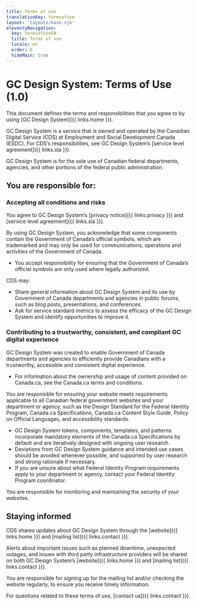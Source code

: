 ```yaml
---
title: Terms of use
translationKey: termsofuse
layout: 'layouts/base.njk'
eleventyNavigation:
  key: termsofuseEN
  title: Terms of use
  locale: en
  order: 6
  hideMain: true
---
```


# GC Design System: Terms of Use (1.0)

This document defines the terms and responsibilities that you agree to by using [GC Design System]({{ links.home }}).

GC Design System is a service that is owned and operated by the Canadian Digital Service (CDS) at <gcds-link href="" external>Employment and Social Development Canada (ESDC)</gcds-link>. For CDS’s responsibilities, see GC Design System’s [service level agreement]({{ links.sla }}).

GC Design System is for the sole use of Canadian federal departments, agencies, and other portions of the federal public administration.

## You are responsible for:

### Accepting all conditions and risks

You agree to GC Design System’s [privacy notice]({{ links.privacy }}) and [service level agreement]({{ links.sla }}).

By using GC Design System, you acknowledge that some components contain the <gcds-link href="https://www.canada.ca/en/treasury-board-secretariat/topics/government-communications/federal-identity-requirements/legal-protection-official-symbols-government-canada.html" external>Government of Canada’s official symbols</gcds-link>, which are trademarked and may only be used for communications, operations and activities of the Government of Canada.

- You accept responsibility for ensuring that the <gcds-link href="https://www.canada.ca/en/treasury-board-secretariat/topics/government-communications/federal-identity-requirements/legal-protection-official-symbols-government-canada.html" external>Government of Canada’s official symbols</gcds-link> are only used where legally authorized.

CDS may:

- Share general information about GC Design System and its use by Government of Canada departments and agencies in public forums, such as blog posts, presentations, and conferences.
- Ask for service standard metrics to assess the efficacy of the GC Design System and identify opportunities to improve it.

### Contributing to a trustworthy, consistent, and compliant GC digital experience

GC Design System was created to enable Government of Canada departments and agencies to efficiently provide Canadians with a trustworthy, accessible and consistent digital experience.

- For information about the ownership and usage of content provided on Canada.ca, see <gcds-link href="https://www.canada.ca/en/transparency/terms.html" external>the Canada.ca terms and conditions</gcds-link>.

You are responsible for ensuring your website meets requirements applicable to all Canadian federal government websites and your department or agency, such as the <gcds-link href="https://www.canada.ca/en/treasury-board-secretariat/services/government-communications/design-standard.html" external>Design Standard for the Federal Identity Program</gcds-link>, <gcds-link href="https://design.canada.ca/specifications.html" external>Canada.ca Specifications</gcds-link>, <gcds-link href="https://design.canada.ca/style-guide/index.html" external>Canada.ca Content Style Guide</gcds-link>, <gcds-link href="https://www.tbs-sct.canada.ca/pol/doc-eng.aspx?id=26160" external>Policy on Official Languages</gcds-link>, and <gcds-link href="https://www.tbs-sct.canada.ca/pol/doc-eng.aspx?id=23601" external>accessibility standards</gcds-link>.

- GC Design System tokens, components, templates, and patterns incorporate <gcds-link href="https://design.canada.ca/specifications/mandatory-elements.html" external>mandatory elements</gcds-link> of the <gcds-link href="https://design.canada.ca/specifications.html" external>Canada.ca Specifications</gcds-link> by default and are iteratively designed with ongoing user research.
- Deviations from GC Design System guidance and intended use cases should be avoided whenever possible, and supported by user research and strong rationale if necessary.
- If you are unsure about what <gcds-link href="https://www.tbs-sct.canada.ca/ap/fip-pcim/coord-eng.asp" external>Federal Identity Program</gcds-link> requirements apply to your department or agency, contact your Federal Identity Program coordinator.

You are responsible for monitoring and maintaining the security of your websites.

## Staying informed

CDS shares updates about GC Design System through the [website]({{ links.home }}) and [mailing list]({{ links.contact }}).

Alerts about important issues such as planned downtime, unexpected outages, and issues with third party infrastructure providers will be shared on both GC Design System’s [website]({{ links.home }}) and [mailing list]({{ links.contact }}).

You are responsible for signing up for the mailing list and/or checking the website regularly, to ensure you receive timely information.

For questions related to these terms of use, [contact us]({{ links.contact }}).
